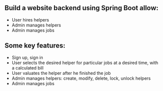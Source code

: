 ## Build a website backend using Spring Boot allow:
- User hires helpers
- Admin manages helpers
- Admin manages jobs

## Some key features:
- Sign up, sign in
- User selects the desired helper for particular jobs at a desired time, with a calculated bill
- User valuates the helper after he finished the job
- Admin manages helpers: create, modify, delete, lock, unlock helpers
- Admin manages jobs
